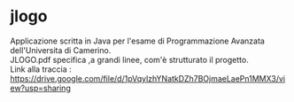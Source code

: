 # jlogo
Applicazione scritta in Java per l'esame di Programmazione Avanzata dell'Universita di Camerino.<br>
JLOGO.pdf specifica ,a grandi linee, com'è strutturato il progetto.<br>
Link alla traccia : https://drive.google.com/file/d/1pVqylzhYNatkDZh7BOjmaeLaePn1MMX3/view?usp=sharing

